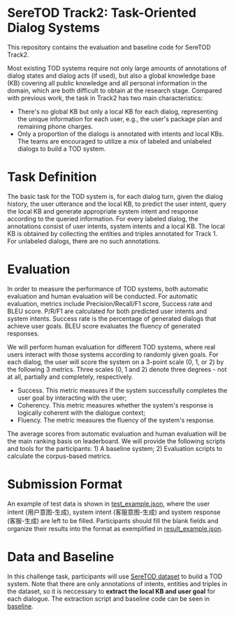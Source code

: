 # SereTOD Track2: Task-Oriented Dialog Systems
This repository contains the evaluation and baseline code for SereTOD Track2.

Most existing TOD systems require not only large amounts of annotations of dialog states and dialog acts (if used), but also a global knowledge base (KB) covering all public knowledge and all personal information in the domain, which are both difficult to obtain at the research stage. Compared with previous work, the task in Track2 has two main characteristics:
* There's no global KB but only a local KB for each dialog, representing the unique information for each user, e.g., the user's package plan and remaining phone charges.
*  Only a proportion of the dialogs is annotated with intents and local KBs. The teams are encouraged to utilize a mix of labeled and unlabeled dialogs to build a TOD system.

# Task Definition
The basic task for the TOD system is, for each dialog turn, given the dialog history, the user utterance and the local KB, to predict the user intent, query the local KB and generate appropriate system intent and response according to the queried information. 
For every labeled dialog, the annotations consist of user intents, system intents and a local KB. The local KB is obtained by collecting the entities and triples annotated for Track 1.
For unlabeled dialogs, there are no such annotations.

# Evaluation
In order to measure the performance of TOD systems, both automatic evaluation and human evaluation will be conducted. 
For automatic evaluation, metrics include Precision/Recall/F1 score, Success rate and BLEU score.  P/R/F1 are calculated for both predicted user intents and system intents.
Success rate is the percentage of generated dialogs that achieve user goals. BLEU score evaluates the fluency of generated responses.

We will perform human evaluation for different TOD systems, where real users interact with those systems according to randomly given goals. 
For each dialog, the user will score the system on a 3-point scale (0, 1, or 2) by the following 3 metrics. Three scales (0, 1 and 2) denote three degrees - not at all, partially and completely, respectively.
* Success. This metric measures if the system successfully completes the user goal by interacting with the user;
* Coherency. This metric measures whether the system's response is logically coherent with the dialogue context;
* Fluency. The metric measures the fluency of the system's response.

The average scores from automatic evaluation and human evaluation will be the main ranking basis on leaderboard.
We will provide the following scripts and tools for the participants: 1) A baseline system; 2) Evaluation scripts to calculate the corpus-based metrics.

# Submission Format
An example of test data is shown in [test_example.json](./baseline/Track2_data/test_example.json), where the user intent (用户意图-生成), system intent (客服意图-生成) and system response (客服-生成) are left to be filled.
Participants should fill the blank fields and organize their results into the format as exemplified in [result_example.json](./baseline/Track2_data/result_example.json).

# Data and Baseline
In this challenge task, participants will use [SereTOD dataset](../data/) to build a TOD system. Note that there are only annotations of intents, entities and triples in the dataset, so it is neccessary to **extract the local KB and user goal** for each dialogue. The extraction script and baseline code can be seen in [baseline](./baseline/).
